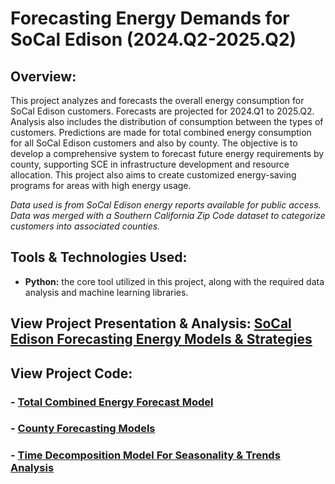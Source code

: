 # Forecasting Energy Demands for SoCal Edison (2024.Q2-2025.Q2)

## Overview:
This project analyzes and forecasts the overall energy consumption for SoCal Edison customers. Forecasts are projected for 2024.Q1 to 2025.Q2. Analysis also includes the distribution of consumption between the types of customers. Predictions are made for total combined energy consumption for all SoCal Edison customers and also by county. The objective is to develop a comprehensive system to forecast future energy requirements by county, supporting SCE in infrastructure development and resource allocation. This project also aims to create customized energy-saving programs for areas with high energy usage.

*Data used is from SoCal Edison energy reports available for public access. Data was merged with a Southern California Zip Code dataset to categorize customers into associated counties.*

## Tools & Technologies Used:
- **Python:** the core tool utilized in this project, along with the required data analysis and machine learning libraries.

## View Project Presentation & Analysis: [SoCal Edison Forecasting Energy Models & Strategies](https://view.officeapps.live.com/op/view.aspx?src=https%3A%2F%2Fraw.githubusercontent.com%2Fadamchua97%2Fsce-forecasting-energy-demand-analysis%2Fmain%2FSCE%2520Forecasting%2520Models%2520Presentation.pptx&wdOrigin=BROWSELINK)

## View Project Code:
### - [Total Combined Energy Forecast Model](https://github.com/adamchua97/sce-forecasting-energy-demand-analysis/blob/main/sarimax_model.ipynb)
### - [County Forecasting Models](https://github.com/adamchua97/sce-forecasting-energy-demand-analysis/tree/main/sce_county_forecasts)
### - [Time Decomposition Model For Seasonality & Trends Analysis](https://github.com/adamchua97/sce-forecasting-energy-demand-analysis/blob/main/time_decomposition_model.ipynb)
